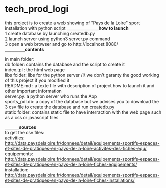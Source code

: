 # tech_prod_logi
this project is to create a web showing of "Pays de la Loire" sport installation with python script
____________________________________________________how to launch____________________________________</br>
1 create database by launching createdb.py </br>
2 launch server using python3 server.py command</br>
3 open a web browser and go to http://localhost:8080/ </br>
____________________________________________________contents__________________________________________</br>

in main folder: </br>
db folder: contains the database and the script to create it </br>
index.tpl : the html web page </br>
libs folder: libs for the python server /!\ we don't garanty the good working of this project if you modified it </br>
README.md : a texte file with description of project how to launch it and other important information </br>
server.py: a python server who runs the App </br>
sports_pdl.db: a copy of the database but we advises you to download the 3 csv file to create the database and run createdb.py </br>
static folder: contains static file to have interraction with the web page such as a css or javascript files </br>

___________________________________________________sources____________________________________________</br>
to get the csv files:</br>
activities:</br> http://data.paysdelaloire.fr/donnees/detail/equipements-sportifs-espaces-et-sites-de-pratiques-en-pays-de-la-loire-activites-des-fiches-equ/</br>
equipements:</br>
http://data.paysdelaloire.fr/donnees/detail/equipements-sportifs-espaces-et-sites-de-pratiques-en-pays-de-la-loire-fiches-equipements/</br>
installation:</br>
http://data.paysdelaloire.fr/donnees/detail/equipements-sportifs-espaces-et-sites-de-pratiques-en-pays-de-la-loire-fiches-installations/
